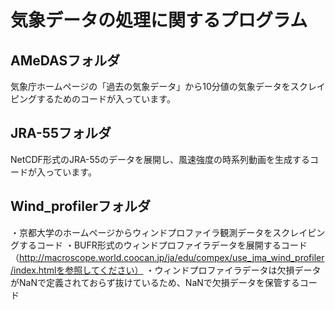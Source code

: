 # 気象データの処理に関するプログラム

## AMeDASフォルダ
気象庁ホームページの「過去の気象データ」から10分値の気象データをスクレイピングするためのコードが入っています。

## JRA-55フォルダ
NetCDF形式のJRA-55のデータを展開し、風速強度の時系列動画を生成するコードが入っています。

## Wind_profilerフォルダ
・京都大学のホームページからウィンドプロファイラ観測データをスクレイピングするコード
・BUFR形式のウィンドプロファイラデータを展開するコード（http://macroscope.world.coocan.jp/ja/edu/compex/use_jma_wind_profiler/index.htmlを参照してください）
・ウィンドプロファイラデータは欠損データがNaNで定義されておらず抜けているため、NaNで欠損データを保管するコード
